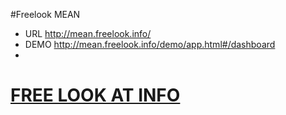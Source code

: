 #Freelook MEAN

* URL http://mean.freelook.info/
* DEMO http://mean.freelook.info/demo/app.html#/dashboard
* 
# [FREE LOOK AT INFO](http://freelook.info)
